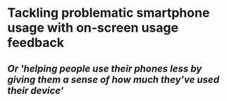 # Tackling problematic smartphone usage with on-screen usage feedback
## _Or 'helping people use their phones less by giving them a sense of how much they've used their device'_
